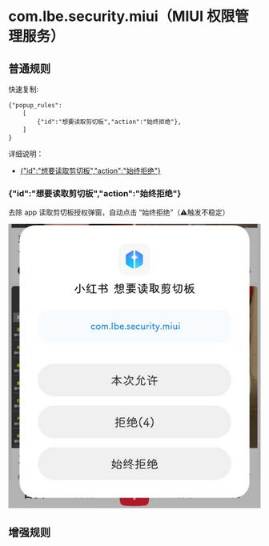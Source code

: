 # com.lbe.security.miui（MIUI 权限管理服务）

## 普通规则

快速复制:
```
{"popup_rules":
    [
        {"id":"想要读取剪切板","action":"始终拒绝"},
    ]
}
```
详细说明：
- [{"id":"想要读取剪切板","action":"始终拒绝"}](#id想要读取剪切板action始终拒绝)

### {"id":"想要读取剪切板","action":"始终拒绝"}
去除 app 读取剪切板授权弹窗，自动点击 “始终拒绝”（⚠触发不稳定）

![](./assets/读取剪切板.jpg)

## 增强规则
